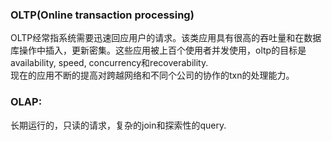 ### OLTP(Online transaction processing)

OLTP经常指系统需要迅速回应用户的请求。该类应用具有很高的吞吐量和在数据库操作中插入，更新密集。这些应用被上百个使用者并发使用，oltp的目标是availability, speed, concurrency和recoverability.<br/>
现在的应用不断的提高对跨越网络和不同个公司的协作的txn的处理能力。<br/>
### OLAP:
长期运行的，只读的请求，复杂的join和探索性的query.<br/>
